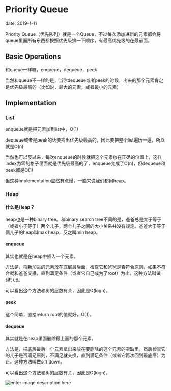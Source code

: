 # Priority Queue

date: 2019-1-11

Priority Queue（优先队列）就是一个Queue，不过每次添加进新的元素都会将queue里面所有东西都按照优先级排一下顺序，有最高优先级的在最前面。

## Basic Operations
和queue一样嘛，enqueue，dequeue，peek

当然和queue不一样的是，当你dequeue或者peek的时候，出来的那个元素肯定是优先级最高的（比如说，最大的元素，或者最小的元素）

## Implementation

### List
enqueue就是把元素加到list中，O(1)

dequeue或者是peek的话要找出优先级最高的，因此要把整个list遍历一遍，所以就是O(n)

当然也可以反过来，每次enqueue的时候就把这个元素放在正确的位置上，这样index为零的格子里面就是优先级最高的了，enqueue变成了O(n)，但dequeue和peek都是O(1)

但这种implementation显然有点慢，一般来说我们都用heap。

### Heap

#### 什么是Heap？
heap也是一种binary tree。和binary  search tree不同的是，爸爸总是大于等于（或者小于等于）两个儿子，两个儿子之间的大小关系并没有规定。爸爸大于等于俩儿子的heap叫max heap，反之叫min heap。

#### enqueue
其实也就是在heap中插入一个元素。

方法是，将新加进的元素放在底层最后面，检查它和爸爸是否符合原则，如果不符合就和爸爸交换，直到满足条件（或者它自己成为了root）为止。这种方法叫做sift up。

可以看出这个方法和树的层数有关，因此是O(logn)。

#### peek
这个简单，直接return root的值就好，O(1)。

#### dequeue
其实就是在heap里面删除最上面的那个元素。

方法是，把底层最后一个元素拿出来放在要删除的这个元素的空缺里，然后检查它的儿子是否满足原则，不满足就交换，直到满足条件（或者它再次回到最底层）为止。这种方法叫做sift down。

可以看出这个方法和树的层数有关，因此是O(logn)。

![enter image description here](https://i.loli.net/2019/01/12/5c38e41add166.png)
